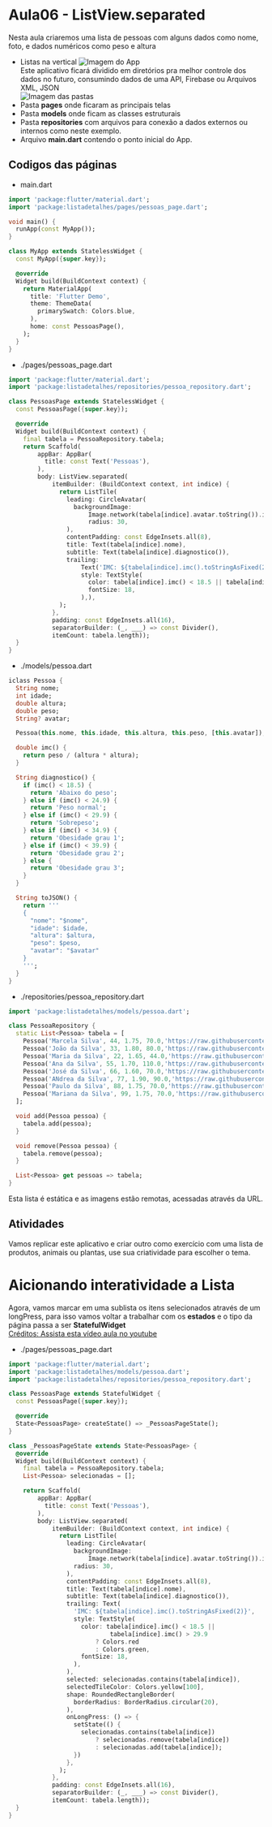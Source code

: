 # Aula06 - ListView.separated
Nesta aula criaremos uma lista de pessoas com alguns dados como nome, foto, e dados numéricos como peso e altura
- Listas na vertical
![Imagem do App](./print1.png)
<br>Este aplicativo ficará dividido em diretórios pra melhor controle dos dados no futuro, consumindo dados de uma API, Firebase ou Arquivos XML, JSON<br>
![Imagem das pastas](./print2.png)
- Pasta **pages** onde ficaram as principais telas
- Pasta **models** onde ficam as classes estruturais
- Pasta **repositories** com arquivos para conexão a dados externos ou internos como neste exemplo.
- Arquivo **main.dart** contendo o ponto inicial do App.

## Codigos das páginas
- main.dart
```dart
import 'package:flutter/material.dart';
import 'package:listadetalhes/pages/pessoas_page.dart';

void main() {
  runApp(const MyApp());
}

class MyApp extends StatelessWidget {
  const MyApp({super.key});

  @override
  Widget build(BuildContext context) {
    return MaterialApp(
      title: 'Flutter Demo',
      theme: ThemeData(
        primarySwatch: Colors.blue,
      ),
      home: const PessoasPage(),
    );
  }
}
```
- ./pages/pessoas_page.dart
```dart
import 'package:flutter/material.dart';
import 'package:listadetalhes/repositories/pessoa_repository.dart';

class PessoasPage extends StatelessWidget {
  const PessoasPage({super.key});

  @override
  Widget build(BuildContext context) {
    final tabela = PessoaRepository.tabela;
    return Scaffold(
        appBar: AppBar(
          title: const Text('Pessoas'),
        ),
        body: ListView.separated(
            itemBuilder: (BuildContext context, int indice) {
              return ListTile(
                leading: CircleAvatar(
                  backgroundImage:
                      Image.network(tabela[indice].avatar.toString()).image,
                      radius: 30,
                ),
                contentPadding: const EdgeInsets.all(8),
                title: Text(tabela[indice].nome),
                subtitle: Text(tabela[indice].diagnostico()),
                trailing:
                    Text('IMC: ${tabela[indice].imc().toStringAsFixed(2)}', 
                    style: TextStyle(
                      color: tabela[indice].imc() < 18.5 || tabela[indice].imc() > 29.9? Colors.red : Colors.green,
                      fontSize: 18,
                    ),),
              );
            },
            padding: const EdgeInsets.all(16),
            separatorBuilder: (_, ___) => const Divider(),
            itemCount: tabela.length));
  }
}
```
- ./models/pessoa.dart
```dart
iclass Pessoa {
  String nome;
  int idade;
  double altura;
  double peso;
  String? avatar;

  Pessoa(this.nome, this.idade, this.altura, this.peso, [this.avatar]);

  double imc() {
    return peso / (altura * altura);
  }

  String diagnostico() {
    if (imc() < 18.5) {
      return 'Abaixo do peso';
    } else if (imc() < 24.9) {
      return 'Peso normal';
    } else if (imc() < 29.9) {
      return 'Sobrepeso';
    } else if (imc() < 34.9) {
      return 'Obesidade grau 1';
    } else if (imc() < 39.9) {
      return 'Obesidade grau 2';
    } else {
      return 'Obesidade grau 3';
    }
  }

  String toJSON() {
    return '''
    {
      "nome": "$nome",
      "idade": $idade,
      "altura": $altura,
      "peso": $peso,
      "avatar": "$avatar"
    }
    ''';
  }
}
```
- ./repositories/pessoa_repository.dart
```dart
import 'package:listadetalhes/models/pessoa.dart';

class PessoaRepository {
  static List<Pessoa> tabela = [
    Pessoa('Marcela Silva', 44, 1.75, 70.0,'https://raw.githubusercontent.com/wellifabio/senai2023/main/2des/projetos/assets/avatares/cli1.png'),
    Pessoa('João da Silva', 33, 1.80, 80.0,'https://raw.githubusercontent.com/wellifabio/senai2023/main/2des/projetos/assets/avatares/cli2.png'),
    Pessoa('Maria da Silva', 22, 1.65, 44.0,'https://raw.githubusercontent.com/wellifabio/senai2023/main/2des/projetos/assets/avatares/cli3.png'),
    Pessoa('Ana da Silva', 55, 1.70, 110.0,'https://raw.githubusercontent.com/wellifabio/senai2023/main/2des/projetos/assets/avatares/cli4.png'),
    Pessoa('José da Silva', 66, 1.60, 70.0,'https://raw.githubusercontent.com/wellifabio/senai2023/main/2des/projetos/assets/avatares/cli5.png'),
    Pessoa('ANdrea da Silva', 77, 1.90, 90.0,'https://raw.githubusercontent.com/wellifabio/senai2023/main/2des/projetos/assets/avatares/cli6.png'),
    Pessoa('Paulo da Silva', 88, 1.75, 70.0,'https://raw.githubusercontent.com/wellifabio/senai2023/main/2des/projetos/assets/avatares/cli7.png'),
    Pessoa('Mariana da Silva', 99, 1.75, 70.0,'https://raw.githubusercontent.com/wellifabio/senai2023/main/2des/projetos/assets/avatares/cli8.png'),
  ];

  void add(Pessoa pessoa) {
    tabela.add(pessoa);
  }

  void remove(Pessoa pessoa) {
    tabela.remove(pessoa);
  }

  List<Pessoa> get pessoas => tabela;
}
```
Esta lista é estática e as imagens estão remotas, acessadas através da URL.

## Atividades
Vamos replicar este aplicativo e criar outro como exercício com uma lista de produtos, animais ou plantas, use sua criatividade para escolher o tema.

# Aicionando interatividade a Lista
Agora, vamos marcar em uma sublista os itens selecionados através de um longPress, para isso vamos voltar a trabalhar com os **estados** e o tipo da página passa a ser **StatefulWidget**<br>[Créditos: Assista esta vídeo aula no youtube](https://youtu.be/6aehTIdBnyQ?si=g7ZZaDHepd5TDbnx)

- ./pages/pessoas_page.dart
```dart
import 'package:flutter/material.dart';
import 'package:listadetalhes/models/pessoa.dart';
import 'package:listadetalhes/repositories/pessoa_repository.dart';

class PessoasPage extends StatefulWidget {
  const PessoasPage({super.key});

  @override
  State<PessoasPage> createState() => _PessoasPageState();
}

class _PessoasPageState extends State<PessoasPage> {
  @override
  Widget build(BuildContext context) {
    final tabela = PessoaRepository.tabela;
    List<Pessoa> selecionadas = [];

    return Scaffold(
        appBar: AppBar(
          title: const Text('Pessoas'),
        ),
        body: ListView.separated(
            itemBuilder: (BuildContext context, int indice) {
              return ListTile(
                leading: CircleAvatar(
                  backgroundImage:
                      Image.network(tabela[indice].avatar.toString()).image,
                  radius: 30,
                ),
                contentPadding: const EdgeInsets.all(8),
                title: Text(tabela[indice].nome),
                subtitle: Text(tabela[indice].diagnostico()),
                trailing: Text(
                  'IMC: ${tabela[indice].imc().toStringAsFixed(2)}',
                  style: TextStyle(
                    color: tabela[indice].imc() < 18.5 ||
                            tabela[indice].imc() > 29.9
                        ? Colors.red
                        : Colors.green,
                    fontSize: 18,
                  ),
                ),
                selected: selecionadas.contains(tabela[indice]),
                selectedTileColor: Colors.yellow[100],
                shape: RoundedRectangleBorder(
                  borderRadius: BorderRadius.circular(20),
                ),
                onLongPress: () => {
                  setState(() {
                    selecionadas.contains(tabela[indice])
                        ? selecionadas.remove(tabela[indice])
                        : selecionadas.add(tabela[indice]);
                  })
                },
              );
            },
            padding: const EdgeInsets.all(16),
            separatorBuilder: (_, ___) => const Divider(),
            itemCount: tabela.length));
  }
}

```